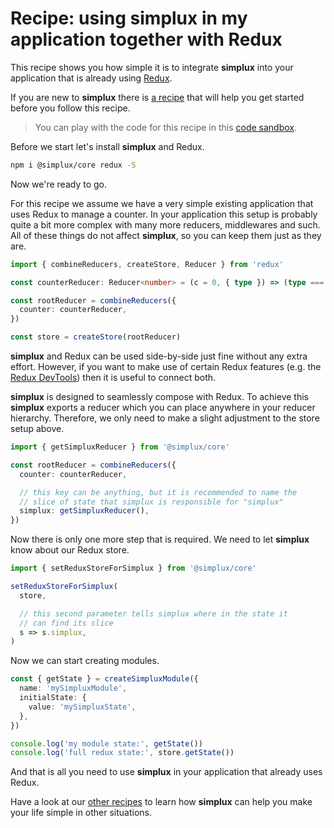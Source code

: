 # Recipe: using **simplux** in my application together with Redux

This recipe shows you how simple it is to integrate **simplux** into your application that is already using [Redux](https://redux.js.org/).

If you are new to **simplux** there is [a recipe](../../basics/getting-started#readme) that will help you get started before you follow this recipe.

> You can play with the code for this recipe in this [code sandbox](https://codesandbox.io/s/github/MrWolfZ/simplux/tree/master/recipes/advanced/using-in-redux-application).

Before we start let's install **simplux** and Redux.

```sh
npm i @simplux/core redux -S
```

Now we're ready to go.

For this recipe we assume we have a very simple existing application that uses Redux to manage a counter. In your application this setup is probably quite a bit more complex with many more reducers, middlewares and such. All of these things do not affect **simplux**, so you can keep them just as they are.

```ts
import { combineReducers, createStore, Reducer } from 'redux'

const counterReducer: Reducer<number> = (c = 0, { type }) => (type === 'INC' ? c + 1 : c)

const rootReducer = combineReducers({
  counter: counterReducer,
})

const store = createStore(rootReducer)
```

**simplux** and Redux can be used side-by-side just fine without any extra effort. However, if you want to make use of certain Redux features (e.g. the [Redux DevTools](https://github.com/reduxjs/redux-devtools)) then it is useful to connect both.

**simplux** is designed to seamlessly compose with Redux. To achieve this **simplux** exports a reducer which you can place anywhere in your reducer hierarchy. Therefore, we only need to make a slight adjustment to the store setup above.

```ts
import { getSimpluxReducer } from '@simplux/core'

const rootReducer = combineReducers({
  counter: counterReducer,

  // this key can be anything, but it is recommended to name the
  // slice of state that simplux is responsible for "simplux"
  simplux: getSimpluxReducer(),
})
```

Now there is only one more step that is required. We need to let **simplux** know about our Redux store.

```ts
import { setReduxStoreForSimplux } from '@simplux/core'

setReduxStoreForSimplux(
  store,

  // this second parameter tells simplux where in the state it
  // can find its slice
  s => s.simplux,
)
```

Now we can start creating modules.

```ts
const { getState } = createSimpluxModule({
  name: 'mySimpluxModule',
  initialState: {
    value: 'mySimpluxState',
  },
})

console.log('my module state:', getState())
console.log('full redux state:', store.getState())
```

And that is all you need to use **simplux** in your application that already uses Redux.

Have a look at our [other recipes](../../../../..#recipes) to learn how **simplux** can help you make your life simple in other situations.
